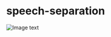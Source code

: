 # speech-separation
![Image text](https://github.com/yimingxiao1/speech-separation/tree/master/image/test.png)
